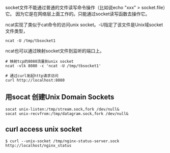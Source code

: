 
socket文件不能通过普通的文件读写命令操作（比如说echo "xxx" > socket.file）它。
因为它是在网络层上面工作的。只能通过socket读写函数去操作它。


ncat实现了类似于cat命令的访问unix socket。-U指定了该文件是Unix域socket文件类型，
```
ncat -U /tmp/tbsocket1
```


ncat也可以通过映射socket文件到监听的端口上。
```
# 映射tcp的8080流量到unix socket
ncat -vlk 8080 -c 'ncat -U /tmp/tbsocket1'

# 通过curl发起http请求访问
curl http://localhost:8080
```

## 用socat 创建Unix Domain Sockets
```
socat unix-listen:/tmp/stream.sock,fork /dev/null&
socat unix-recvfrom:/tmp/datagram.sock,fork /dev/null&
```



## curl access unix socket
```
$ curl --unix-socket /tmp/nginx-status-server.sock http://localhost/nginx_status
```